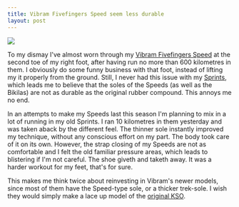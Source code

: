 ```yaml
---
title: Vibram Fivefingers Speed seem less durable
layout: post
---
```


<img src="http://swedishpixels.com/bilder/vvfspeedwear.jpg" />

To my dismay I've almost worn through my [Vibram Fivefingers Speed][1] at the second toe of my right foot, after having run no more than 600 kilometres in them. I obviously do some funny business with that foot, instead of lifting my it properly from the ground. Still, I never had this issue with my [Sprints][2], which leads me to believe that the soles of the Speeds (as well as the Bikilas) are not as durable as the original rubber compound. This annoys me no end.

In an attempts to make my Speeds last this season I'm planning to mix in a lot of running in my old Sprints. I ran 10 kilometres in them yesterday and was taken aback by the different feel. The thinner sole instantly improved my technique, without any conscious effort on my part. The body took care of it on its own. However, the strap closing of my Speeds are not as comfortable and I felt the old familiar pressure areas, which leads to blistering if I'm not careful. The shoe giveth and taketh away. It was a harder workout for my feet, that's for sure.

This makes me think twice about reinvesting in Vibram's newer models, since most of them have the Speed-type sole, or a thicker trek-sole. I wish they would simply make a lace up model of the [original KSO][3].

[1]: http://birthdayshoes.com/speed:
[2]: http://birthdayshoes.com/sprint:
[3]: http://birthdayshoes.com/kso: